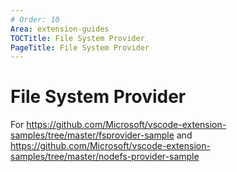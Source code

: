 ```yaml
---
# Order: 10
Area: extension-guides
TOCTitle: File System Provider
PageTitle: File System Provider
---
```


# File System Provider

For https://github.com/Microsoft/vscode-extension-samples/tree/master/fsprovider-sample and https://github.com/Microsoft/vscode-extension-samples/tree/master/nodefs-provider-sample
